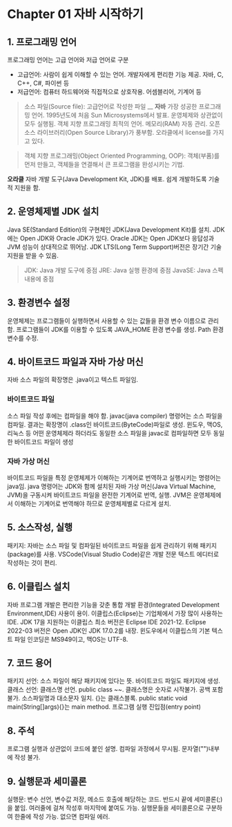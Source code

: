 # Chapter 01 자바 시작하기
## 1. 프로그래밍 언어
프로그래밍 언어는 고급 언어와 저급 언어로 구분
* 고급언어: 사람이 쉽게 이해할 수 있는 언어. 개발자에게 편리한 기능 제공. 자바, C, C++, C#, 파이썬 등
* 저급언어: 컴퓨터 하드웨어와 직접적으로 상호작용. 어셈블리어, 기계어 등
> 소스 파일(Source file): 고급언어로 작성한 파일
__
**자바**
가장 성공한 프로그래밍 언어. 1995년도에 처음 Sun Microsystems에서 발표.
운영체제와 상관없이 모두 실행됨. 객체 지향 프로그래밍 최적의 언어. 메모리(RAM) 자동 관리.
오픈 소스 라이브러리(Open Source Library)가 풍부함.
오라클에서 license를 가지고 있다.

>객체 지향 프로그래밍(Object Oriented Programming, OOP): 객체(부품)를 먼저 만들고, 객체들을 연결해서 큰 프로그램을 완성시키는 기법.

**오라클**
자바 개발 도구(Java Development Kit, JDK)를 배포. 쉽게 개발하도록 기술적 지원을 함.

## 2. 운영체제별 JDK 설치
Java SE(Standard Edition)의 구현체인 JDK(Java Development Kit)를 설치.
JDK에는 Open JDK와 Oracle JDK가 있다.
Oracle JDK는 Open JDK보다 응답성과 JVM 성능이 상대적으로 뛰어남.
JDK LTS(Long Term Support)버전은 장기간 기술 지원을 받을 수 있음.
> JDK: Java 개발 도구에 중점
> JRE: Java 실행 환경에 중점
> JavaSE: Java 스펙 내용에 중점

## 3. 환경변수 설정
운영체제는 프로그램들이 실행하면서 사용할 수 있는 값들을 환경 변수 이름으로 관리함.
프로그램들이 JDK를 이용할 수 있도록 JAVA_HOME 환경 변수를 생성.
Path 환경 변수를 수정.

## 4. 바이트코드 파일과 자바 가상 머신
자바 소스 파일의 확장명은 .java이고 텍스트 파일임.

### 바이트코드 파일
소스 파일 작성 후에는 컴파일을 해야 함.
javac(java compiler) 명령어는 소스 파일을 컴파일. 결과는 확장명이 .class인 바이트코드(ByteCode)파일로 생성.
윈도우, 맥OS, 리눅스 등 어떤 운영체제라 하더라도 동일한 소스 파일을 javac로 컴파일하면 모두 동일한 바이트코드 파일이 생성

### 자바 가상 머신
바이트코드 파일을 특정 운영체제가 이해하는 기계어로 번역하고 실행시키는 명령어는 java임.
java 명령어는 JDK와 함께 설치된 자바 가상 머신(Java Virtual Machine, JVM)을 구동시켜 바이트코드 파일을 완전한 기계어로 번역, 실행.
JVM은 운영체제에서 이해하는 기계어로 번역해야 하므로 운영체제별로 다르게 설치.

## 5. 소스작성, 실행
패키지: 자바는 소스 파일 및 컴파일된 바이트코드 파일을 쉽게 관리하기 위해 패키지(package)를 사용.
VSCode(Visual Studio Code)같은 개발 전문 텍스트 에디터로 작성하는 것이 편리.

## 6. 이클립스 설치
자바 프로그램 개발은 편리한 기능을 갖춘 통합 개발 환경(Integrated Development Environment,IDE) 사용이 용이.
이클립스(Eclipse)는 기업체에서 가장 많이 사용하는 IDE.
JDK 17을 지원하는 이클립스 최소 버전은 Eclipse IDE 2021-12.
Eclipse 2022-03 버전은 Open JDK인 JDK 17.0.2를 내장.
윈도우에서 이클립스의 기본 텍스트 파일 인코딩은 MS949이고, 맥OS는 UTF-8.

## 7. 코드 용어
패키지 선언: 소스 파일이 해당 패키지에 있다는 뜻. 바이트코드 파일도 패키지에 생성.
클래스 선언: 클래스명 선언. public class ~~. 클래스명은 숫자로 시작불가. 공백 포함 불가. 소스파일명과 대소문자 일치. {}는 클래스블록.
public static void main(String[]args){}는 main method. 프로그램 실행 진입점(entry point)

## 8. 주석
프로그램 실행과 상관없이 코드에 붙인 설명. 컴파일 과정에서 무시됨. 문자열("")내부에 작성 불가.

## 9. 실행문과 세미콜론
실행문: 변수 선언, 변수값 저장, 메소드 호출에 해당하는 코드.
반드시 끝에 세미콜론(;)을 붙임. 여러줄에 걸쳐 작성후 마지막에 붙여도 가능. 실행문들을 세미콜론으로 구분하여 한줄에 작성 가능. 없으면 컴파일 에러.
